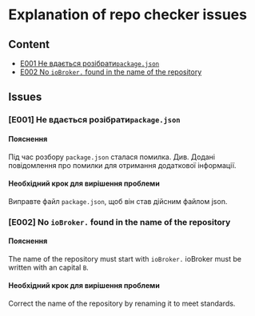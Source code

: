 # Explanation of repo checker issues
## Content
- [E001 Не вдається розібрати`package.json`](#e001---packagejson)
- [E002 No `ioBroker.` found in the name of the repository](#e002-no-iobroker-found-in-the-name-of-the-repository)

## Issues
### [E001] Не вдається розібрати`package.json`
#### Пояснення
Під час розбору `package.json` сталася помилка. Див. Додані повідомлення про помилки для отримання додаткової інформації.
#### Необхідний крок для вирішення проблеми
Виправте файл `package.json`, щоб він став дійсним файлом json.

### [E002] No `ioBroker.` found in the name of the repository
#### Пояснення
The name of the repository must start with `ioBroker.` ioBroker must be written with an capital `B`.
#### Необхідний крок для вирішення проблеми
Correct the name of the repository by renaming it to meet standards.

